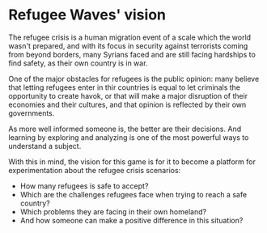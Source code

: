 # Refugee Waves' vision

The refugee crisis is a human migration event of a scale which the world wasn't prepared, and with its focus in security against terrorists coming from beyond borders, many Syrians faced and are still facing hardships to find safety, as their own country is in war.

One of the major obstacles for refugees is the public opinion: many believe that letting refugees enter in thir countries is equal to let criminals the opportunity to create havok, or that will make a major disruption of their economies and their cultures, and that opinion is reflected by their own governments.

As more well informed someone is, the better are their decisions. And learning by exploring and analyzing is one of the most powerful ways to understand a subject.

With this in mind, the vision for this game is for it to become a platform for experimentation about the refugee crisis scenarios: 

- How many refugees is safe to accept?
- Which are the challenges refugees face when trying to reach a safe country?
- Which problems they are facing in their own homeland? 
- And how someone can make a positive difference in this situation?
